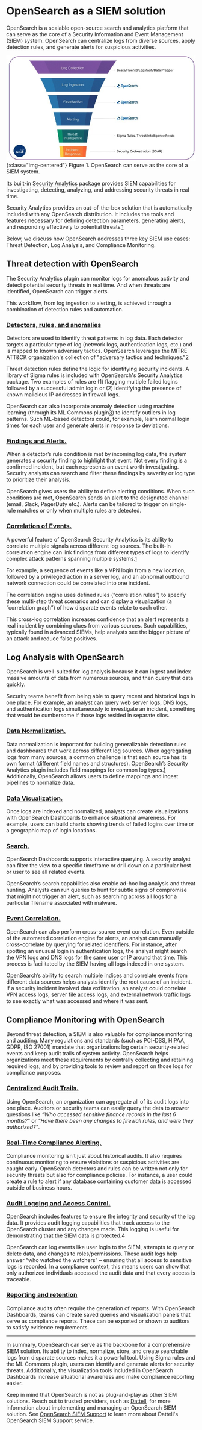 # OpenSearch as a SIEM solution

OpenSearch is a scalable open-source search and analytics platform that can serve as the core of a Security Information and Event Management (SIEM) system.  OpenSearch can centralize logs from diverse sources, apply detection rules, and generate alerts for suspicious activities. 

![OpenSearch-SIEM-Funnel](/assets/media/blog-images/2025-03-05-OpenSearch-as-a-SIEM-Solution/OpenSearch-SIEM-Funnel.png){:class="img-centered"}
Figure 1\. OpenSearch can serve as the core of a SIEM system.

Its built-in [Security Analytics](https://opensearch.org/docs/latest/security-analytics/#:~:text=Security%20Analytics%20is%20a%20security,responding%20effectively%20to%20potential%20threats) package provides SIEM capabilities for investigating, detecting, analyzing, and addressing security threats in real time.

Security Analytics provides an out-of-the-box solution that is automatically included with any OpenSearch distribution. It includes the tools and features necessary for defining detection parameters, generating alerts, and responding effectively to potential threats.[1](https://opensearch.org/docs/latest/security-analytics/#:~:text=Security%20Analytics%20is%20a%20security,responding%20effectively%20to%20potential%20threats)

Below, we discuss how OpenSearch addresses three key SIEM use cases: Threat Detection, Log Analysis, and Compliance Monitoring.

## Threat detection with OpenSearch

The Security Analytics plugin can monitor logs for anomalous activity and detect potential security threats in real time. And when threats are identified, OpenSearch can trigger alerts. 

This workflow, from log ingestion to alerting, is achieved through a combination of detection rules and automation.

### <u>Detectors, rules, and anomalies</u>
Detectors are used to identify threat patterns in log data. Each detector targets a particular type of log (network logs, authentication logs, etc.) and is mapped to known adversary tactics. OpenSearch leverages the MITRE ATT\&CK organization's collection of "adversary tactics and techniques."[2](https://attack.mitre.org/)  

Threat detection rules define the logic for identifying security incidents. A library of Sigma rules is included with OpenSearch's Security Analytics package. Two examples of rules are (1) flagging multiple failed logins followed by a successful admin login or (2) identifying the presence of known malicious IP addresses in firewall logs.

OpenSearch can also incorporate anomaly detection using machine learning (through its ML Commons plugin[3](https://opensearch.org/docs/latest/ml-commons-plugin/)) to identify outliers in log patterns. Such ML-based detectors could, for example, learn normal login times for each user and generate alerts in response to deviations.

### <u>Findings and Alerts.</u>
When a detector’s rule condition is met by incoming log data, the system generates a security finding to highlight that event.  Not every finding is a confirmed incident, but each represents an event worth investigating. Security analysts can search and filter these findings by severity or log type to prioritize their analysis. 

OpenSearch gives users the ability to define alerting conditions. When such conditions are met, OpenSearch sends an alert to the designated channel (email, Slack, PagerDuty etc.). Alerts can be tailored to trigger on single-rule matches or only when multiple rules are detected.

### <u>Correlation of Events.</u>
A powerful feature of OpenSearch Security Analytics is its ability to correlate multiple signals across different log sources. The built-in correlation engine can link findings from different types of logs to identify complex attack patterns spanning multiple systems.[1](https://opensearch.org/docs/latest/security-analytics/#:~:text=Security%20Analytics%20is%20a%20security,responding%20effectively%20to%20potential%20threats) 

For example, a sequence of events like a VPN login from a new location, followed by a privileged action in a server log, and an abnormal outbound network connection could be correlated into one incident. 

The correlation engine uses defined rules (“correlation rules”) to specify these multi-step threat scenarios and can display a visualization (a “correlation graph”) of how disparate events relate to each other. 

This cross-log correlation increases confidence that an alert represents a real incident by combining clues from various sources. Such capabilities, typically found in advanced SIEMs, help analysts see the bigger picture of an attack and reduce false positives.

## Log Analysis with OpenSearch

OpenSearch is well-suited for log analysis because it can ingest and index massive amounts of data from numerous sources, and then query that data quickly. 

Security teams benefit from being able to query recent and historical logs in one place. For example, an analyst can query web server logs, DNS logs, and authentication logs simultaneously to investigate an incident, something that would be cumbersome if those logs resided in separate silos. 

### <u>Data Normalization.</u>
Data normalization is important for building generalizable detection rules and dashboards that work across different log sources. When aggregating logs from many sources, a common challenge is that each source has its own format (different field names and structures). OpenSearch’s Security Analytics plugin includes field mappings for common log types.[1](https://opensearch.org/docs/latest/security-analytics/#:~:text=Security%20Analytics%20is%20a%20security,responding%20effectively%20to%20potential%20threats)  Additionally, OpenSearch allows users to define mappings and ingest pipelines to normalize data. 

### <u>Data Visualization.</u>
Once logs are indexed and normalized, analysts can create visualizations with OpenSearch Dashboards to enhance situational awareness. For example, users can build charts showing trends of failed logins over time or a geographic map of login locations. 

### <u>Search.</u>
OpenSearch Dashboards supports interactive querying.  A security analyst can filter the view to a specific timeframe or drill down on a particular host or user to see all related events. 

OpenSearch’s search capabilities also enable ad-hoc log analysis and threat hunting. Analysts can run queries to hunt for subtle signs of compromise that might not trigger an alert, such as searching across all logs for a particular filename associated with malware. 

### <u>Event Correlation.</u>
OpenSearch can also perform cross-source event correlation. Even outside of the automated correlation engine for alerts, an analyst can manually cross-correlate by querying for related identifiers. For instance, after spotting an unusual login in authentication logs, the analyst might search the VPN logs and DNS logs for the same user or IP around that time. This process is facilitated by the SIEM having all logs indexed in one system. 

OpenSearch’s ability to search multiple indices and correlate events from different data sources helps analysts identify the root cause of an incident. If a security incident involved data exfiltration, an analyst could correlate VPN access logs, server file access logs, and external network traffic logs to see exactly what was accessed and where it was sent. 



## Compliance Monitoring with OpenSearch

Beyond threat detection, a SIEM is also valuable for compliance monitoring and auditing. Many regulations and standards (such as PCI-DSS, HIPAA, GDPR, ISO 27001\) mandate that organizations log certain security-related events and keep audit trails of system activity. OpenSearch helps organizations meet these requirements by centrally collecting and retaining required logs, and by providing tools to review and report on those logs for compliance purposes.

### <u>Centralized Audit Trails.</u>
Using OpenSearch, an organization can aggregate all of its audit logs into one place. Auditors or security teams can easily query the data to answer questions like *“Who accessed sensitive finance records in the last 6 months?”* or *“Have there been any changes to firewall rules, and were they authorized?”*. 

### <u>Real-Time Compliance Alerting.</u>
Compliance monitoring isn’t just about historical audits. It also requires continuous monitoring to ensure violations or suspicious activities are caught early. OpenSearch detectors and rules can be written not only for security threats but also for compliance policies. For instance, a user could create a rule to alert if any database containing customer data is accessed outside of business hours. 

### <u>Audit Logging and Access Control.</u>
OpenSearch includes features to ensure the integrity and security of the log data. It provides audit logging capabilities that track access to the OpenSearch cluster and any changes made. This logging is useful for demonstrating that the SIEM data is protected.[4](https://opensearch.org/docs/latest/security/audit-logs/index/#:~:text=Audit%20logs%20let%20you%20track,where%20to%20store%20the%20logs)  

OpenSearch can log events like user login to the SIEM, attempts to query or delete data, and changes to roles/permissions. These audit logs help answer “who watched the watchers” – ensuring that all access to sensitive logs is recorded. In a compliance context, this means users can show that only authorized individuals accessed the audit data and that every access is traceable. 

### <u>Reporting and retention</u>
Compliance audits often require the generation of reports. With OpenSearch Dashboards, teams can create saved queries and visualization panels that serve as compliance reports. These can be exported or shown to auditors to satisfy evidence requirements. 

* * *

In summary, OpenSearch can serve as the backbone for a comprehensive SIEM solution. Its ability to index, normalize, store, and create searchable logs from disparate sources makes it a powerful tool. Using Sigma rules and the ML Commons plugin, users can identify and generate alerts for security threats. Additionally, the visualization tools included in OpenSearch Dashboards increase situational awareness and make compliance reporting easier. 

Keep in mind that OpenSearch is not as plug-and-play as other SIEM solutions. Reach out to trusted providers, such as [Dattell](https://dattell.com/), for more information about implementing and managing an OpenSearch SIEM solution. See [OpenSearch SIEM Support](https://dattell.com/data-architecture-blog/opensearch-siem-support-service/) to learn more about Dattell's OpenSearch SIEM Support service.